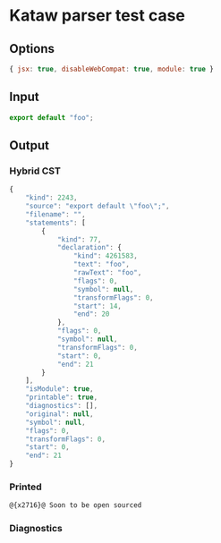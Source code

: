 # Kataw parser test case

## Options

`````js
{ jsx: true, disableWebCompat: true, module: true }
`````

## Input

`````js
export default "foo";
`````

## Output

### Hybrid CST

```javascript
{
    "kind": 2243,
    "source": "export default \"foo\";",
    "filename": "",
    "statements": [
        {
            "kind": 77,
            "declaration": {
                "kind": 4261583,
                "text": "foo",
                "rawText": "foo",
                "flags": 0,
                "symbol": null,
                "transformFlags": 0,
                "start": 14,
                "end": 20
            },
            "flags": 0,
            "symbol": null,
            "transformFlags": 0,
            "start": 0,
            "end": 21
        }
    ],
    "isModule": true,
    "printable": true,
    "diagnostics": [],
    "original": null,
    "symbol": null,
    "flags": 0,
    "transformFlags": 0,
    "start": 0,
    "end": 21
}
```

### Printed

```javascript
@{x2716}@ Soon to be open sourced
```

### Diagnostics

```javascript

```

